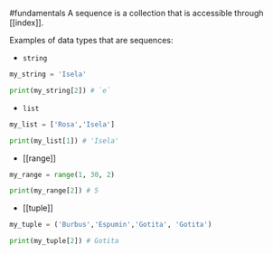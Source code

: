 #fundamentals 
A sequence is a collection that is accessible through [[index]].

Examples of data types that are sequences:

- `string`
```python
my_string = 'Isela'

print(my_string[2]) # `e`
```
- `list`
```python
my_list = ['Rosa','Isela']

print(my_list[1]) # 'Isela'
```

- [[range]]
```python
my_range = range(1, 30, 2)

print(my_range[2]) # 5
```
- [[tuple]]
```python
my_tuple = ('Burbus','Espumin','Gotita', 'Gotita')

print(my_tuple[2]) # Gotita
```





